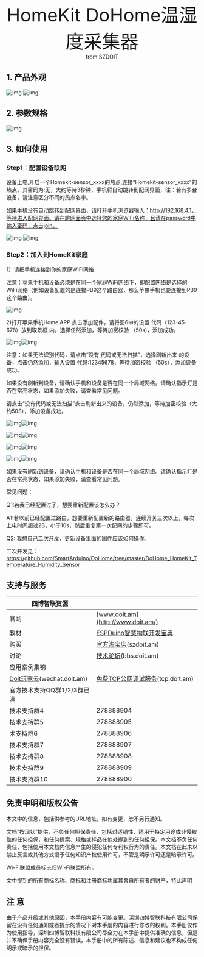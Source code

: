  <center> <font size=10> HomeKit DoHome温湿度采集器 </font></center>

<center> from SZDOIT </center>

## 1. 产品外观



![img](https://github.com/SmartArduino/zhdocs/raw/master/zhSmartProduct/HomeKitTemAndHum/wps2.jpg) ![img](https://github.com/SmartArduino/zhdocs/raw/master/zhSmartProduct/HomeKitTemAndHum/wps3.jpg) 

## 2. 参数规格

![img](https://github.com/SmartArduino/zhdocs/raw/master/zhSmartProduct/HomeKitTemAndHum/wps4.jpg)

## 3. 如何使用

### Step1：配置设备联网

设备上电,开启一个Homekit-sensor_xxxx的热点,连接“Homekit-sensor_xxxx”的热点，其密码为:无，大约等待3秒钟，手机将自动跳转到配网界面，注：若有多台设备，请注意区分不同的热点名字。

如果手机没有自动跳转到配网界面，请打开手机浏览器输入：http://192.168.4.1，等待进入配网界面。请在跳网面页中选择您的家庭WiFi名称，且请在password中输入密码，点击join。

![img](https://github.com/SmartArduino/zhdocs/raw/master/zhSmartProduct/HomeKitTemAndHum/wps5.jpg) ![img](https://github.com/SmartArduino/zhdocs/raw/master/zhSmartProduct/HomeKitTemAndHum/wps6.jpg)

### Step2：加入到HomeKit家庭

1）请把手机连接到你的家庭WiFi网络

注意：苹果手机和设备必须是在同一个家庭WiFi网络下，即配置网络是选择的WiFi网络（例如设备配置的是连接PB9这个路由器，那么苹果手机也要连接到PB9这个路由）。

![img](https://github.com/SmartArduino/zhdocs/raw/master/zhSmartProduct/HomeKitTemAndHum/wps7.jpg) 

 

2)打开苹果手机Home APP 点击添加配件，请将图6中的设置 代码（123-45-678）放到取景框 内。选择任然添加，等待加密校验 （50s)，添加成功。

 

![img](https://github.com/SmartArduino/zhdocs/raw/master/zhSmartProduct/HomeKitTemAndHum/wps8.jpg)![img](https://github.com/SmartArduino/zhdocs/raw/master/zhSmartProduct/HomeKitTemAndHum/wps9.jpg) 

 

 

 

 

注意：如果无法识别代码，请点击“没有 代码或无法扫描”，选择刷新出来 的设备，点击仍然添加，输入设置 代码:12345678，等待加密校验 （50s），添加设备成功。

如果没有刷新到设备，请确认手机和设备是否在同一个局域网络。请确认指示灯是否在常亮状态，如果添加失败，请查看常见问题。

请点击“没有代码或无法扫描”点击刷新出来的设备，仍然添加，等待加密校验（大约50S），添加设备成功。

![img](https://github.com/SmartArduino/zhdocs/raw/master/zhSmartProduct/HomeKitTemAndHum/wps10.jpg)![img](https://github.com/SmartArduino/zhdocs/raw/master/zhSmartProduct/HomeKitTemAndHum/wps11.jpg)

![img](https://github.com/SmartArduino/zhdocs/raw/master/zhSmartProduct/HomeKitTemAndHum/wps12.jpg)![img](https://github.com/SmartArduino/zhdocs/raw/master/zhSmartProduct/HomeKitTemAndHum/wps13.jpg)

![img](https://github.com/SmartArduino/zhdocs/raw/master/zhSmartProduct/HomeKitTemAndHum/wps14.jpg)![img](https://github.com/SmartArduino/zhdocs/raw/master/zhSmartProduct/HomeKitTemAndHum/wps15.jpg)

![img](https://github.com/SmartArduino/zhdocs/raw/master/zhSmartProduct/HomeKitTemAndHum/wps16.jpg)![img](https://github.com/SmartArduino/zhdocs/raw/master/zhSmartProduct/HomeKitTemAndHum/wps17.jpg) 

如果没有刷新到设备，请确认手机和设备是否在同一个局域网络。请确认指示灯是否在常亮状态，如果添加失败，请查看常见问题。

常见问题：

Q1:若我已经配置过了，想要重新配置该怎么办？

A1:若以前已经配置过路由，想要重新配置新的路由器，连续开关三次以上，每次上电时间超过2S，小于10s，然后重复第一次配网的步骤即可。

Q2: 我想自己二次开发，更新设备里面的固件应该如何操作。

二次开发见：https://github.com/SmartArduino/DoHome/tree/master/DoHome_HomeKit_Temperature_Humidity_Sensor

## 支持与服务

| 四博智联资源                                        |                                                              |
| --------------------------------------------------- | ------------------------------------------------------------ |
| 官网                                                | [www.doit.am](http://www.doit.am/)                           |
| 教材                                                | [ESPDuino智慧物联开发宝典](https://item.taobao.com/item.htm?spm=a1z10.3-c.w4002-7420449993.9.Bgp1Ll&id=520583000610) |
| 购买                                                | [官方淘宝店](https://szdoit.taobao.com/)(szdoit.am)          |
| 讨论                                                | [技术论坛](http://bbs.doit.am/forum.php)(bbs.doit.am)        |
| 应用案例集锦                                        |                                                              |
| [Doit玩家云](http://wechat.doit.am)(wechat.doit.am) | [免费TCP公网调试服务](http://tcp.doit.am)(tcp.doit.am)       |
| 官方技术支持QQ群1/2/3群已满                         |                                                              |
| 技术支持群4                                         | 278888904                                                    |
| 技术支持群5                                         | 278888905                                                    |
| 术支持群6                                           | 278888906                                                    |
| 技术支持群7                                         | 278888907                                                    |
| 技术支持群8                                         | 278888908                                                    |
| 技术支持群9                                         | 278888909                                                    |
| 技术支持群10                                        | 278888900                                                    |

## 免责申明和版权公告

本文中的信息，包括供参考的URL地址，如有变更，恕不另行通知。 

文档“按现状”提供，不负任何担保责任，包括对适销性、适用于特定用途或非侵权性的任何担保，和任何提案、规格或样品在他处提到的任何担保。本文档不负任何责任，包括使用本文档内信息产生的侵犯任何专利权行为的责任。本文档在此未以禁止反言或其他方式授予任何知识产权使用许可，不管是明示许可还是暗示许可。 

Wi-Fi联盟成员标志归Wi-Fi联盟所有。

文中提到的所有商标名称、商标和注册商标均属其各自所有者的财产，特此声明 

## 注 意

由于产品升级或其他原因，本手册内容有可能变更。深圳四博智联科技有限公司保留在没有任何通知或者提示的情况下对本手册的内容进行修改的权利。本手册仅作为使用指导，深圳四博智联科技有限公司尽全力在本手册中提供准确的信息，但是并不确保手册内容完全没有错误，本手册中的所有陈述、信息和建议也不构成任何明示或暗示的担保。

 